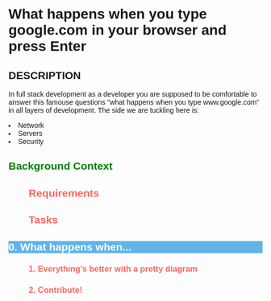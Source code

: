 <!DOCTYPE html>
<html>
<head>
<h1>
 What happens when you type google.com in your browser and press Enter
</h1>
</head>
<body style="font-family: Verdana, Arial, sans-serif">
   <h2> DESCRIPTION </h2>
   <p>
        In full stack development as  a developer you are supposed to be comfortable to answer this famouse questions "what happens when you type www.google.com" in all layers of development. The side we are tuckling here is:
   <li> Network</li>
   <li> Servers </li>
   <li> Security </li> 
  </p>
 
   <h2 style="color: green; round-color:RED ">
        Background Context

   <h2 style="color: #FF645F; margin-left: 40px">
     Requirements
   </h2>
   <h2 style="color: #FF645F; margin-left: 40px">
	     Tasks
	</h2>
  <h2 style="color: white; background-color:#61b3e7">
	     0. What happens when...
  </h2>
  <h3 style="color: #FF645F; margin-left: 40px">
         1. Everything's better with a pretty diagram
  </h3>
  <h3 style="color: #FF645F; margin-left: 40px">
         2. Contribute!
  </h3>
  <h3 style="color: white; background-color:#61b3e7">
        
  </h3>
  <h3 style="color: #FF645F; margin-left: 40px">
         
  </h3>
  <h2 style="color: #FF645F; margin-left: 40px">
         
  </h2>
</body>
</html>
